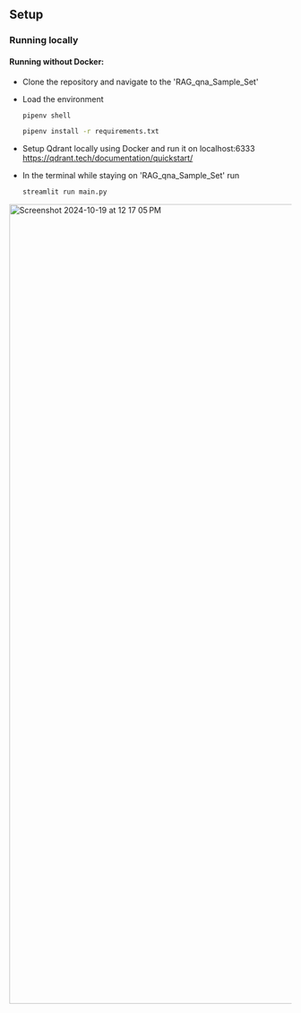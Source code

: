 ## Setup

### Running locally

#### Running without Docker:

- Clone the repository and navigate to the 'RAG_qna_Sample_Set'

- Load the environment
    ```bash
  pipenv shell
    ```

    ```bash
  pipenv install -r requirements.txt
    ```

- Setup Qdrant locally using Docker and run it on localhost:6333
    https://qdrant.tech/documentation/quickstart/

- In the terminal while staying on 'RAG_qna_Sample_Set' run 
    ```bash
    streamlit run main.py
    ```
<img width="1427" alt="Screenshot 2024-10-19 at 12 17 05 PM" src="https://github.com/user-attachments/assets/57d825b9-c804-4df6-aca5-b38bff30104b">

    
